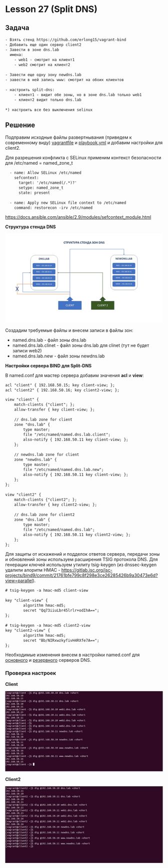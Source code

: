 # Lesson 27 (Split DNS)

## Задача 

```
- Взять стенд https://github.com/erlong15/vagrant-bind
- Добавить еще один сервер client2
- Завести в зоне dns.lab
  имена:
    - web1 - смотрит на клиент1
    - web2 смотрит на клиент2

- Завести еще одну зону newdns.lab
- завести в ней запись www: смотрит на обоих клиентов

- настроить split-dns:
    - клиент1 - видит обе зоны, но в зоне dns.lab только web1
    - клиент2 видит только dns.lab

*) настроить все без выключения selinux
```

## Решение 

Подправим исходные файлы развертнывания (приведем к современному виду) [vagrantfile](Vagrantfile) и [playbook.yml](provisioning/playbook.yml) и добавим настройки для client2.


Для разрешения конфликта с SELinux применим контекст безопасности для /etc/named = named_zone_t

```
  - name: Allow SELinux /etc/named
    sefcontext:
      target: '/etc/named(/.*)?'
      setype: named_zone_t
      state: present

  - name: Apply new SELinux file context to /etc/named
    command: restorecon -irv /etc/named
```

https://docs.ansible.com/ansible/2.9/modules/sefcontext_module.html


**Структура стенда DNS**

![Image dnsstand](images/dns.jpg)

Создадим требуемые файлы и внесем записи в файлы зон:

* named.dns.lab - файл зоны dns.lab
* named.dns.lab.clinet - файл зоны dns.lab для clinet (тут не будет записи web2)
* named.dns.lab.new - файл зоны newdns.lab

**Настройки сервера BIND для Split-DNS**

В named.conf для мастер сервера добавим значения **acl** и **view**:

```
acl "client" { 192.168.50.15; key client-view; };
acl "client2" { 192.168.50.16; key client2-view; };
```

```
view "client" {
    match-clients {"client"; };
    allow-transfer { key client-view; };
    
    // dns.lab zone for client
    zone "dns.lab" {
        type master;
        file "/etc/named/named.dns.lab.client";
        also-notify { 192.168.50.11 key client-view; };
    };

    // newdns.lab zone for client
    zone "newdns.lab" {
        type master;
        file "/etc/named/named.dns.lab.new";
        also-notify { 192.168.50.11 key client-view; };
    };
};

view "client2" {
    match-clients {"client2"; };
    allow-transfer { key client2-view; };
    
    // dns.lab zone for client2
    zone "dns.lab" {
        type master;
        file "/etc/named/named.dns.lab";
        also-notify { 192.168.50.11 key client2-view; };
    };
};
```

Для защиты от искажений и подделок ответов сервера, передачи зоны и обновлений зоны используем расширения TSIG протокола DNS. Для генерации ключей используем утилиту tsig-keygen (из dnssec-keygen удалили алоритм HMAC - https://gitlab.isc.org/isc-projects/bind9/commit/21761bfe799c8f298e3ce26285426b9a30473e6d?view=parallel).

```
# tsig-keygen -a hmac-md5 client-view

key "client-view" {
        algorithm hmac-md5;
        secret "Qq73iiuLbr45lrlr+odIhA==";
};

# tsig-keygen -a hmac-md5 client2-view
key "client2-view" {
        algorithm hmac-md5;
        secret "Bb/NIRxwzkyfivH4RXfe7A==";
};
```

Необходимые изменения внесем в настройки named.conf для [основного](provisioning/master-named.conf) и [резервного](provisioning/slave-named.conf) серверов DNS.

### Проверка настроек

**Client**

![Image client1](images/client1.jpg)

**Client2**

![Image client2](images/client2.jpg)